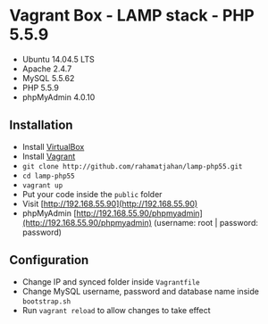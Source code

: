 # Vagrant Box - LAMP stack - PHP 5.5.9

- Ubuntu 14.04.5 LTS
- Apache 2.4.7
- MySQL 5.5.62
- PHP 5.5.9
- phpMyAdmin 4.0.10

## Installation

- Install [VirtualBox](https://www.virtualbox.org/)
- Install [Vagrant](https://www.vagrantup.com/)
- `git clone http://github.com/rahamatjahan/lamp-php55.git`
- `cd lamp-php55`
- `vagrant up`
- Put your code inside the `public` folder
- Visit [http://192.168.55.90](http://192.168.55.90)
- phpMyAdmin [http://192.168.55.90/phpmyadmin](http://192.168.55.90/phpmyadmin) (username: root | password: password)

## Configuration

- Change IP and synced folder inside `Vagrantfile`
- Change MySQL username, password and database name inside `bootstrap.sh`
- Run `vagrant reload` to allow changes to take effect